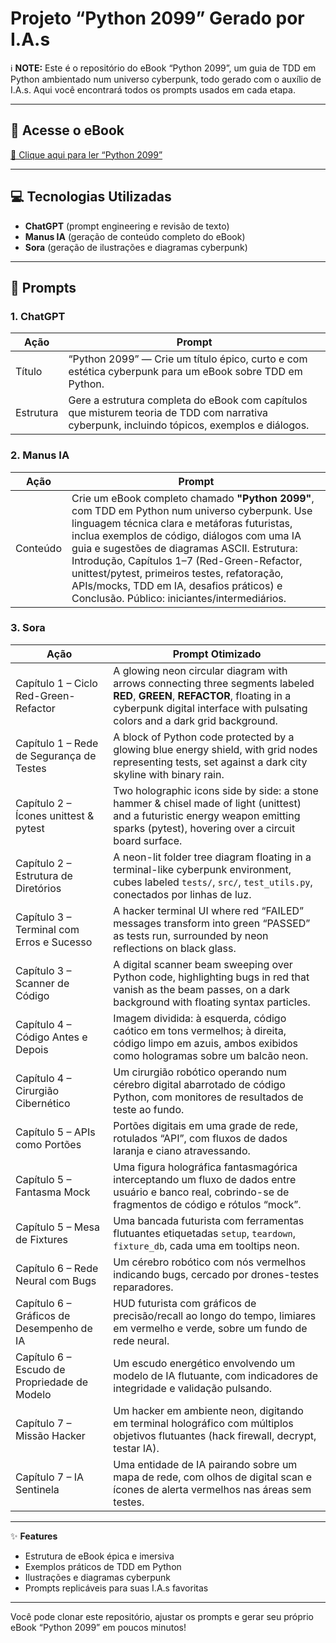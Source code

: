 # Projeto “Python 2099” Gerado por I.A.s

ℹ️ **NOTE:** Este é o repositório do eBook “Python 2099”, um guia de TDD em Python ambientado num universo cyberpunk, todo gerado com o auxílio de I.A.s. Aqui você encontrará todos os prompts usados em cada etapa.

---

## 📕 Acesse o eBook  
[📖 Clique aqui para ler “Python 2099”](#)  

---

## 💻 Tecnologias Utilizadas  
- **ChatGPT** (prompt engineering e revisão de texto)  
- **Manus IA** (geração de conteúdo completo do eBook)  
- **Sora** (geração de ilustrações e diagramas cyberpunk)  

---

## 🧠 Prompts

### 1. ChatGPT  
| Ação      | Prompt                                                                                                                               |
|-----------|---------------------------------------------------------------------------------------------------------------------------------------|
| Título    | “Python 2099” — Crie um título épico, curto e com estética cyberpunk para um eBook sobre TDD em Python.                               |
| Estrutura | Gere a estrutura completa do eBook com capítulos que misturem teoria de TDD com narrativa cyberpunk, incluindo tópicos, exemplos e diálogos. |

### 2. Manus IA  
| Ação      | Prompt                                                                                                                                                                                                                                                                                                                                                                                                                       |
|-----------|-----------------------------------------------------------------------------------------------------------------------------------------------------------------------------------------------------------------------------------------------------------------------------------------------------------------------------------------------------------------------------------------------------------------------------|
| Conteúdo  | Crie um eBook completo chamado **"Python 2099"**, com TDD em Python num universo cyberpunk. Use linguagem técnica clara e metáforas futuristas, inclua exemplos de código, diálogos com uma IA guia e sugestões de diagramas ASCII. Estrutura: Introdução, Capítulos 1–7 (Red-Green-Refactor, unittest/pytest, primeiros testes, refatoração, APIs/mocks, TDD em IA, desafios práticos) e Conclusão. Público: iniciantes/intermediários. |

### 3. Sora  
| Ação                                             | Prompt Otimizado                                                                                                                                                                                                                                                                                                                                                                                                                                                                                                                                                                |
|--------------------------------------------------|-------------------------------------------------------------------------------------------------------------------------------------------------------------------------------------------------------------------------------------------------------------------------------------------------------------------------------------------------------------------------------------------------------------------------------------------------------------------------------------------------------------------------------------------------------------------------------------------------------------------------|
| Capítulo 1 – Ciclo Red-Green-Refactor             | A glowing neon circular diagram with arrows connecting three segments labeled **RED**, **GREEN**, **REFACTOR**, floating in a cyberpunk digital interface with pulsating colors and a dark grid background.                                                                                                                                                                                                                                                                                                                                                                         |
| Capítulo 1 – Rede de Segurança de Testes         | A block of Python code protected by a glowing blue energy shield, with grid nodes representing tests, set against a dark city skyline with binary rain.                                                                                                                                                                                                                                                                                                                                                                                                                            |
| Capítulo 2 – Ícones unittest & pytest             | Two holographic icons side by side: a stone hammer & chisel made of light (unittest) and a futuristic energy weapon emitting sparks (pytest), hovering over a circuit board surface.                                                                                                                                                                                                                                                                                                                                                                                                 |
| Capítulo 2 – Estrutura de Diretórios             | A neon-lit folder tree diagram floating in a terminal-like cyberpunk environment, cubes labeled `tests/`, `src/`, `test_utils.py`, conectados por linhas de luz.                                                                                                                                                                                                                                                                                                                                                                                                                  |
| Capítulo 3 – Terminal com Erros e Sucesso        | A hacker terminal UI where red “FAILED” messages transform into green “PASSED” as tests run, surrounded by neon reflections on black glass.                                                                                                                                                                                                                                                                                                                                                                                                                                       |
| Capítulo 3 – Scanner de Código                   | A digital scanner beam sweeping over Python code, highlighting bugs in red that vanish as the beam passes, on a dark background with floating syntax particles.                                                                                                                                                                                                                                                                                                                                                                                                                  |
| Capítulo 4 – Código Antes e Depois               | Imagem dividida: à esquerda, código caótico em tons vermelhos; à direita, código limpo em azuis, ambos exibidos como hologramas sobre um balcão neon.                                                                                                                                                                                                                                                                                                                                                                                                                            |
| Capítulo 4 – Cirurgião Cibernético               | Um cirurgião robótico operando num cérebro digital abarrotado de código Python, com monitores de resultados de teste ao fundo.                                                                                                                                                                                                                                                                                                                                                                                                                                                |
| Capítulo 5 – APIs como Portões                   | Portões digitais em uma grade de rede, rotulados “API”, com fluxos de dados laranja e ciano atravessando.                                                                                                                                                                                                                                                                                                                                                                                                                                                                      |
| Capítulo 5 – Fantasma Mock                        | Uma figura holográfica fantasmagórica interceptando um fluxo de dados entre usuário e banco real, cobrindo-se de fragmentos de código e rótulos “mock”.                                                                                                                                                                                                                                                                                                                                                                                                                        |
| Capítulo 5 – Mesa de Fixtures                     | Uma bancada futurista com ferramentas flutuantes etiquetadas `setup`, `teardown`, `fixture_db`, cada uma em tooltips neon.                                                                                                                                                                                                                                                                                                                                                                                                                                                      |
| Capítulo 6 – Rede Neural com Bugs                | Um cérebro robótico com nós vermelhos indicando bugs, cercado por drones-testes reparadores.                                                                                                                                                                                                                                                                                                                                                                                                                                                                                  |
| Capítulo 6 – Gráficos de Desempenho de IA         | HUD futurista com gráficos de precisão/recall ao longo do tempo, limiares em vermelho e verde, sobre um fundo de rede neural.                                                                                                                                                                                                                                                                                                                                                                                                                                                   |
| Capítulo 6 – Escudo de Propriedade de Modelo      | Um escudo energético envolvendo um modelo de IA flutuante, com indicadores de integridade e validação pulsando.                                                                                                                                                                                                                                                                                                                                                                                                                                                                 |
| Capítulo 7 – Missão Hacker                        | Um hacker em ambiente neon, digitando em terminal holográfico com múltiplos objetivos flutuantes (hack firewall, decrypt, testar IA).                                                                                                                                                                                                                                                                                                                                                                                                                                             |
| Capítulo 7 – IA Sentinela                         | Uma entidade de IA pairando sobre um mapa de rede, com olhos de digital scan e ícones de alerta vermelhos nas áreas sem testes.                                                                                                                                                                                                                                                                                                                                                                                                                                                 |

---

✨ **Features**  
- Estrutura de eBook épica e imersiva  
- Exemplos práticos de TDD em Python  
- Ilustrações e diagramas cyberpunk  
- Prompts replicáveis para suas I.A.s favoritas  

---

Você pode clonar este repositório, ajustar os prompts e gerar seu próprio eBook “Python 2099” em poucos minutos!  
